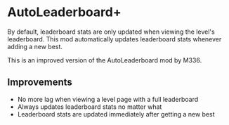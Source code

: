 # AutoLeaderboard+

By default, leaderboard stats are only updated when viewing the level's leaderboard. This mod <cy>automatically updates leaderboard stats</c> whenever adding a new best.

This is an <cg>improved version</c> of the AutoLeaderboard mod by M336.

## Improvements

- No more lag when viewing a level page with a full leaderboard
- Always updates leaderboard stats no matter what
- Leaderboard stats are updated immediately after getting a new best
